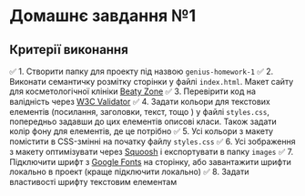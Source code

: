 # Домашнє завдання №1

## Критерії виконання

✅ 1. Створити папку для проекту під назвою `genius-homework-1`
✅ 2. Виконати семантичку розмітку сторінки у файлі `index.html`. Макет сайту для косметологічної клініки [Beaty Zone](https://www.figma.com/file/sBABARapP4nL9lK1dG3n1l/Beauty-Zone?node-id=30:13827&t=5TZsDPh49nijl4fH-1)
✅ 3. Перевірити код на валідність через [W3C Validator](https://validator.w3.org/#validate_by_uri)
✅ 4. Задати кольори для текстових елементів (посилання, заголовки, текст, тощо ) у файлі `styles.css`, попередньо задавши до цих елементів описові класи. Також задати колір фону для елементів, де це потрібно
✅ 5. Усі кольори з макету помістити в CSS-змінні на початку файлу `styles.css`
✅ 6. Усі зображення з макету оптимізувати через [Squoosh](https://squoosh.app/) і експортувати в папку `images`
✅ 7. Підключити шрифт з [Google Fonts](https://fonts.google.com/) на сторінку, або завантажити шрифти локально в проект (краще підключити локально)
✅ 8. Задати властивості шрифту текстовим елементам
